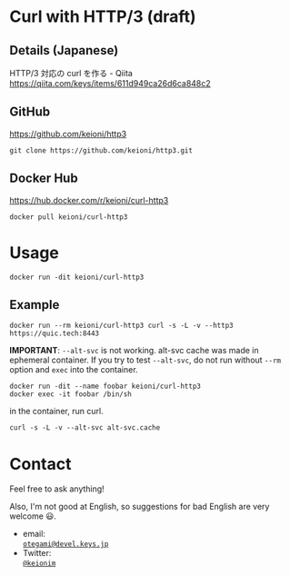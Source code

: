 # Curl with HTTP/3 (draft)

## Details (Japanese)

HTTP/3 対応の curl を作る - Qiita<br>
https://qiita.com/keys/items/611d949ca26d6ca848c2

## GitHub

https://github.com/keioni/http3

```
git clone https://github.com/keioni/http3.git
```

## Docker Hub

https://hub.docker.com/r/keioni/curl-http3

```
docker pull keioni/curl-http3
```

# Usage

```
docker run -dit keioni/curl-http3
```

## Example

```
docker run --rm keioni/curl-http3 curl -s -L -v --http3 https://quic.tech:8443
```

**IMPORTANT**: `--alt-svc` is not working. alt-svc cache was made in ephemeral container. If you try to test `--alt-svc`, do not run without `--rm` option and `exec` into the container.

```
docker run -dit --name foobar keioni/curl-http3
docker exec -it foobar /bin/sh
```

in the container, run curl.

```
curl -s -L -v --alt-svc alt-svc.cache
```

# Contact

Feel free to ask anything!

Also, I'm not good at English, so suggestions for bad English are very welcome 😃.

* email:<br>[`otegami@devel.keys.jp`](mailto:otegami@devel.keys.jp)
* Twitter:<br>[`@keionim`](https://twitter.com/keionim)
